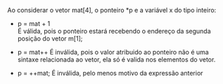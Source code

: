 Ao considerar o vetor mat[4], o ponteiro *p e a variável x do tipo inteiro:   

* p = mat + 1   
  É válida, pois o ponteiro estará recebendo o endereço da segunda posição do vetor m[1];
  
* p = mat++
  É inválida, pois o valor atribuido ao ponteiro não é uma sintaxe relacionada ao vetor, ela só é valida nos elementos do vetor.
  
* p = ++mat;
  É inválida, pelo menos motivo da expressão anterior
